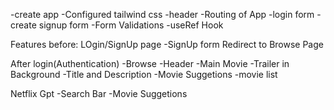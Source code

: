 -create app
-Configured tailwind css
-header
-Routing of App
-login form
-create signup form
-Form Validations
-useRef Hook



Features
before:
    LOgin/SignUp page
        -SignUp form
        Redirect to Browse Page

After login(Authentication)
-Browse
    -Header
    -Main Movie
        -Trailer in Background
        -Title and Description
        -Movie Suggetions
            -movie list


Netflix Gpt
-Search Bar
-Movie Suggetions




    